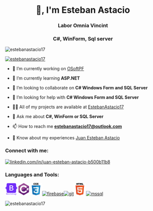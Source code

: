 <h1 align="center">👋, I'm Esteban Astacio </h1>
<h3 align="center"> Labor Omnia Vincint </h3>
<h3 align="center"> C#, WinForm, Sql server </h3>

<p align="left"> <img src="https://komarev.com/ghpvc/?username=estebanastacio17&label=Profile%20views&color=0e75b6&style=flat" alt="estebanastacio17" /> </p>

<p align="left"> <a href="https://github.com/ryo-ma/github-profile-trophy"><img src="https://github-profile-trophy.vercel.app/?username=estebanastacio17" alt="estebanastacio17" /></a> </p>

- 🔭 I’m currently working on [OSoftPF](github.com/EstebanAstacio17/OSoftPF)

- 🌱 I’m currently learning **ASP.NET**

- 👯 I’m looking to collaborate on **C# Windows Form and SQL Server**

- 🤝 I’m looking for help with **C# Windows Form and SQL Server**

- 👨‍💻 All of my projects are available at [EstebanAstacio17](github.com/EstebanAstacio17?tab=repositories)

- 💬 Ask me about **C#, WinForm or SQL Server**

- 📫 How to reach me **estebanastacio17@outlook.com**

- 📄 Know about my experiences  [Juan Esteban Astacio](https://www.linkedin.com/in/juan-esteban-astacio-b500b11b8/)

<h3 align="left">Connect with me:</h3>
<p align="left">
<a href="https://linkedin.com/in/linkedin.com/in/juan-esteban-astacio-b500b11b8/" target="_blank"> <img align="center" src="https://raw.githubusercontent.com/rahuldkjain/github-profile-readme-generator/master/src/images/icons/Social/linked-in-alt.svg" alt="linkedin.com/in/juan-esteban-astacio-b500b11b8" height="30" width="40" /> </a>
</p>

<h3 align="left">Languages and Tools:</h3>
<p align="left"><a href="https://getbootstrap.com" target="_blank" rel="noreferrer"><img src="https://raw.githubusercontent.com/devicons/devicon/master/icons/bootstrap/bootstrap-plain-wordmark.svg" alt="bootstrap" width="40" height="40"/></a><a href="https://www.w3schools.com/cs/" target="_blank" rel="noreferrer"><img src="https://raw.githubusercontent.com/devicons/devicon/master/icons/csharp/csharp-original.svg" alt="csharp" width="40" height="40"/></a><a href="https://www.w3schools.com/css/" target="_blank" rel="noreferrer"><img src="https://raw.githubusercontent.com/devicons/devicon/master/icons/css3/css3-original-wordmark.svg" alt="css3" width="40" height="40"/></a><a href="https://firebase.google.com/" target="_blank" rel="noreferrer"><img src="https://www.vectorlogo.zone/logos/firebase/firebase-icon.svg" alt="firebase" width="40" height="40"/></a><a href="https://git-scm.com/" target="_blank" rel="noreferrer"><img src="https://www.vectorlogo.zone/logos/git-scm/git-scm-icon.svg" alt="git" width="40" height="40"/></a><a href="https://www.w3.org/html/" target="_blank" rel="noreferrer"><img src="https://raw.githubusercontent.com/devicons/devicon/master/icons/html5/html5-original-wordmark.svg" alt="html5" width="40" height="40"/></a><a href="https://www.microsoft.com/en-us/sql-server" target="_blank" rel="noreferrer"><img src="https://www.svgrepo.com/show/303229/microsoft-sql-server-logo.svg" alt="mssql" width="40" height="40"/></a></p>

<p><img align="center" src="https://github-readme-stats.vercel.app/api/top-langs?username=estebanastacio17&show_icons=true&locale=en&layout=compact" alt="estebanastacio17" /></p>
